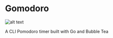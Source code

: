# Gomodoro

![alt text](https://ik.imagekit.io/wvlrlc0tr/Portfolio/Gomodoro/gomodoro.png?updatedAt=1697649340279)

A CLI Pomodoro timer built with Go and Bubble Tea
